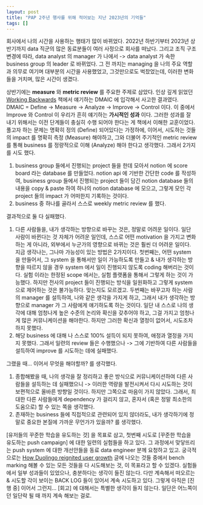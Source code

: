```yaml
---
layout: post
title: "PAP 2주년 행사를 위해 적어보는 지난 2023년의 기억들"
tags: []
---
```


회사에서 나의 시간을 사용하는 행태가 많이 바뀌었다. 2022년 하반기부터 2023년 상반기까지 data 직군의 많은 동료분들이 여러 사정으로 회사를 떠났다. 그리고 조직 구조 변경에 따라, data analyst 의 manager 가 나에서 -> data analyst 가 속한 business group 의 leader 로 바뀌었다. 그 전 까지는 managing 을 나의 주요 역할과 의무로 여기며 대부분의 시간을 사용했었고, 그것만으로도 벅찼었는데, 이러한 변화들을 거치며, 많은 시간이 생겼다.

상반기에는 **measure** 와 **metric review** 를 주요한 주제로 삼았다. 인상 깊게 읽었던 [Working Backwards](https://www.amazon.com/Working-Backwards-Insights-Stories-Secrets/dp/1250267595) 책에서 얘기하는 DMAIC 에 입각해서 사고한 결과였다. DMAIC = Define -> Measure -> Analyze -> Improve -> Control 이다. 이 중에서 Improve 와 Control 이 우리가 흔히 얘기하는 **가시적인 성과** 이다. 그러한 성과를 잘 내기 위해서는 이전 단계들이 충실히 수행 되어야 한다는 게 책에서 이해한 교훈이었다. 풀고자 하는 문제는 명확히 정의 (Define) 되어있다는 가정하에, 이어서, 시도하는 것들의 impact 를 명확히 측정 (Measure) 해야하고, 그와 더불어 주기적인 metric review 를 통해 business 를 정량적으로 이해 (Analyze) 해야 한다고 생각했다. 그래서 2가지를 시도 했다.

1. business group 들에서 진행되는 project 들을 한데 모아서 notion 에 score board 라는 database 를 만들었다. notion api 에 기반한 간단한 code 를 작성하여, business group 들에서 진행되는 project 들이 담긴 notion database 들의 내용을 copy & paste 하여 하나의 notion database 에 모으고, 그렇게 모인 각 project 들의 impact 가 어떠한지 기록하는 것이다.
2. business 중 하나를 골라서 스스로 weekly metric review 를 했다.

결과적으로 둘 다 실패했다.

1. 다른 사람들을, 내가 생각하는 방향으로 바꾸는 것은, 정말로 어려운 일이다. 일단 사람이 바뀐다는 것 자체가 어려운 일인데, 스스로 어떤 motivation 을 가지고 변화하는 게 아니라, 외부에서 누군가의 영향으로 바뀌는 것은 훨씬 더 어려운 일이다. 지금 생각나는, 그나마 가능성이 있는 방법은 2가지이다. 첫번째는, 어떤 system 을 만들어서, 그 system 을 통해서만 일이 가능하도록 만들고 & 내가 생각하는 방향을 따르지 않을 경우 system 에서 일이 진행되지 않도록 coding 해버리는 것이다. 실험 이라는 한정된 scope 에서는, 실험 플랫폼을 통해서 그렇게 하는 것이 가능했다. 하지만 전사의 project 들이 진행되는 방식을 일원화하고 그렇게 system 으로 제어하는 것은 불가능하다. 맞는지도 모르겠고. 두번째는 바꾸고자 하는 사람의 manager 를 설득하여, 나와 같은 생각을 가지게 하고, 그래서 내가 생각하는 방향으로 manager 가 그 사람에게 얘기하도록 하는 것이다. 일단 내 스스로 나의 생각에 대해 엄청나게 높은 수준의 논리와 확신을 갖추어야 하고, 그걸 가지고 엄청나게 많은 커뮤니케이션을 해야한다. 하지만 그러한 확신과 열정이 없어서, 시도조차 하지 못했다.
2. 해당 business 에 대해 나 스스로 100% 설득이 되지 못하여, 애정과 열정을 가지지 못했다. 그래서 일련의 review 들은 수행했으나 -> 그에 기반하여 다른 사람들을 설득하여 improve 를 시도하는 데에 실패했다.

그랬을 때... 이어서 무엇을 해야할까? 를 생각했다.

1. 종합해봤을 때, 나의 생각을 잘 정리하고 좋은 방식으로 커뮤니케이션하여 다른 사람들을 설득하는 데 실패했으니 -> 이러한 역량을 발전시켜서 다시 시도하는 것이 보편적으로 올바른 방향일 것이다. 하지만 그쪽으로 마음이 가지 않았다. 그래서, 최대한 다른 사람들에게 dependency 가 걸리지 않고, 혼자서 (혹은 정말 최소한의 도움으로) 할 수 있는 쪽을 생각했다.
2. 존재하는 business 들에 직접적으로 관련되어 있지 않더라도, 내가 생각하기에 정말로 중요한 본질에 가까운 무언가가 있을까? 를 생각했다.

[유저들의 꾸준한 학습을 유도하는 것] 을 목표로 삼고, 첫번째 시도로 [꾸준한 학습을 유도하는 push campaign] 에 대한 일련의 실험들을 하고 있다. 그 과정에서 맞닿뜨리는 push system 에 대한 개선안들을 동료 data engineer 분께 요청하고 있고. 궁극적으로는 [How Duolingo reignited user growth](https://www.lennysnewsletter.com/p/how-duolingo-reignited-user-growth) 글에 나오는 것들 중에서 bench marking 해볼 수 있는 모든 것들을 다 시도해보는 것, 이 목표라고 할 수 있겠다. 실험들에서 일부 성과들이 있었으나, 충분하다는 생각이 들진 않는다. 다만 계속해서 떠오르는 & 시도할 각이 보이는 BACK LOG 들이 있어서 계속 시도하고 있다. 그렇게 아직은 [진행 중] 이어서 그런지... [회고] 에 대해서는 특별한 생각이 들지 않는다. 일단은 어느쪽이던 일단락 될 때 까지 계속 해보는 걸로.
